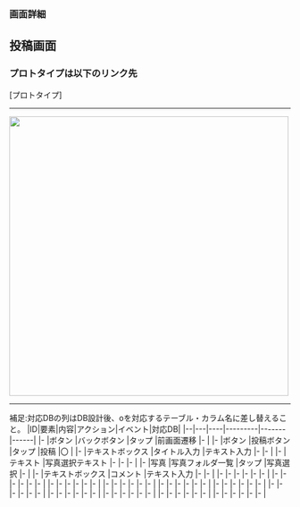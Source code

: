 ### 画面詳細
## 投稿画面
### プロトタイプは以下のリンク先
[プロトタイプ]

*****

<img src="ファイルパス" width="500">

*****

補足:対応DBの列はDB設計後、oを対応するテーブル・カラム名に差し替えること。
|ID|要素|内容|アクション|イベント|対応DB|
|--|---|----|---------|-------|------|
|- |ボタン  |バックボタン   |タップ        |前画面遷移     |-     |
|- |ボタン  |投稿ボタン   |タップ        |投稿      |〇     |
|- |テキストボックス  |タイトル入力   |テキスト入力        |-      |-     |
|- |テキスト  |写真選択テキスト   |-        |-      |-     |
|- |写真  |写真フォルダ一覧   |タップ        |写真選択      |-     |
|- |テキストボックス  |コメント   |テキスト入力        |-      |-     |
|- |-  |-   |-        |-      |-     |
|- |-  |-   |-        |-      |-     |
|- |-  |-   |-        |-      |-     |
|- |-  |-   |-        |-      |-     |
|- |-  |-   |-        |-      |-     |
|- |-  |-   |-        |-      |-     |
|- |-  |-   |-        |-      |-     |
|- |-  |-   |-        |-      |-     |
|- |-  |-   |-        |-      |-     |
|- |-  |-   |-        |-      |-     |
|- |-  |-   |-        |-      |-     |

